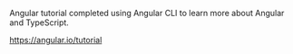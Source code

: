 Angular tutorial completed using Angular CLI to learn more about Angular and TypeScript.

https://angular.io/tutorial
